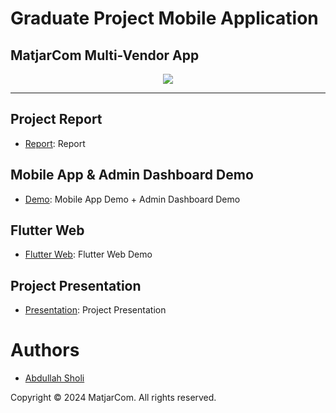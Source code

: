 ﻿# Graduate Project Mobile Application
## MatjarCom Multi-Vendor App 
<p align="center">
    <img src="https://github.com/AbdullahSholi/Graduate_Project_Flutter_Mobile/assets/149682145/0395fc0f-43b8-4f44-9f63-d9280e5a796c" >
</p>

---

## Project Report
- [Report](https://drive.google.com/file/d/1TDAnuwSzVDsoHygCx9-VaPtBORQh2gaN/view?usp=drive_link): Report

## Mobile App & Admin Dashboard Demo
- [Demo](https://drive.google.com/file/d/1TDAnuwSzVDsoHygCx9-VaPtBORQh2gaN/view?usp=drive_link): Mobile App Demo + Admin Dashboard Demo

## Flutter Web
- [Flutter Web](https://drive.google.com/file/d/1NTv_U91GZFw8jdvpeog_9mh_WNG81W4d/view?usp=drive_link): Flutter Web Demo

## Project Presentation
- [Presentation](https://docs.google.com/presentation/d/1Lka1xc9BlmWkxPpEBSlqTv58CedxNvW2/edit?usp=drive_link&ouid=116335146952078670870&rtpof=true&sd=true): Project Presentation

# Authors

- [Abdullah Sholi](https://github.com/AbdullahSholi)



Copyright © 2024 MatjarCom. All rights reserved.
